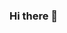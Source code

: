 ### Hi there 👋

<!--
**ZhaoFelix/ZhaoFelix** is a ✨ _special_ ✨ repository because its `README.md` (this file) appears on your GitHub profile.

#### 你好，我是Felix。欢迎来到我的GitHub主页 🥳 🥳 🥳

🦅
[![我的 GitHub 数据](https://github-readme-stats.vercel.app/api?username=zhaofelix)]()

